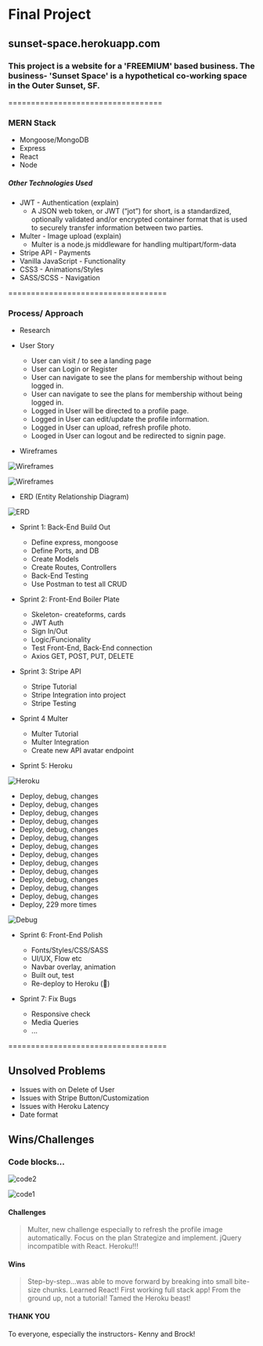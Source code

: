 # Final Project

## sunset-space.herokuapp.com

### This project is a website for a 'FREEMIUM' based business. The business- 'Sunset Space' is a hypothetical co-working space in the Outer Sunset, SF.

==================================

### MERN Stack

* Mongoose/MongoDB
* Express
* React
* Node

##### Other Technologies Used

* JWT - Authentication (explain)
    * A JSON web token, or JWT (“jot”) for short, is a standardized, optionally validated and/or encrypted container format that is used to securely transfer information between two parties.
* Multer - Image upload (explain)
    * Multer is a node.js middleware for handling multipart/form-data
* Stripe API - Payments
* Vanilla JavaScript - Functionality
* CSS3 - Animations/Styles
* SASS/SCSS - Navigation


===================================

### Process/ Approach

* Research

* User Story
    * User can visit / to see a landing page
    * User can Login or Register
    * User can navigate to see the plans for membership without being logged in.
    * User can navigate to see the plans for membership without being logged in.
    * Logged in User will be directed to a profile page.
    * Logged in User can edit/update the profile information.
    * Logged in User can upload, refresh profile photo.
    * Looged in User can logout and be redirected to signin page.

* Wireframes

![Wireframes](md_images/wire1.jpg)

![Wireframes](md_images/wire2.jpg)

* ERD (Entity Relationship Diagram)

![ERD](md_images/erd.jpg)

* Sprint 1: Back-End Build Out
    * Define express, mongoose
    * Define Ports, and DB
    * Create Models
    * Create Routes, Controllers
    * Back-End Testing
    * Use Postman to test all CRUD

* Sprint 2: Front-End Boiler Plate
    * Skeleton- createforms, cards
    * JWT Auth
    * Sign In/Out
    * Logic/Funcionality
    * Test Front-End, Back-End connection
    * Axios GET, POST, PUT, DELETE

* Sprint 3: Stripe API
    * Stripe Tutorial
    * Stripe Integration into project
    * Stripe Testing

* Sprint 4 Multer
    * Multer Tutorial
    * Multer Integration
    * Create new API avatar endpoint

* Sprint 5: Heroku

![Heroku](md_images/heroku.jpg)

* Deploy, debug, changes
* Deploy, debug, changes
* Deploy, debug, changes
* Deploy, debug, changes
* Deploy, debug, changes
* Deploy, debug, changes
* Deploy, debug, changes
* Deploy, debug, changes
* Deploy, debug, changes
* Deploy, debug, changes
* Deploy, debug, changes
* Deploy, debug, changes
* Deploy, debug, changes
* Deploy, 229 more times

![Debug](md_images/debug.jpg)

* Sprint 6: Front-End Polish
    * Fonts/Styles/CSS/SASS
    * UI/UX, Flow etc
    * Navbar overlay, animation
    * Built out, test
    * Re-deploy to Heroku (😬)

* Sprint 7: Fix Bugs
    * Responsive check
    * Media Queries
    * ...


===================================

## Unsolved Problems
* Issues with on Delete of User
* Issues with Stripe Button/Customization
* Issues with Heroku Latency
* Date format


## Wins/Challenges

### Code blocks...

![code2](md_images/code2.jpg)

![code1](md_images/code1.jpg)

#### Challenges
> Multer, new challenge especially to refresh the profile image automatically.
> Focus on the plan Strategize and implement.
> jQuery incompatible with React.
> Heroku!!!


#### Wins
> Step-by-step...was able to move forward by breaking into small bite-size chunks.
> Learned React! First working full stack app!
> From the ground up, not a tutorial!
> Tamed the Heroku beast!


#### THANK YOU
To everyone, especially the instructors- Kenny and Brock!



